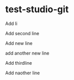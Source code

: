 # test-studio-git

Add li

Add second line

Add new line

add another new line

Add thirdline

Add naother line